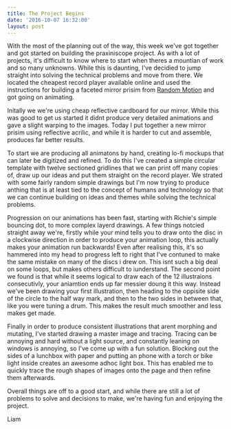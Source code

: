 ```yaml
---
title: The Project Begins
date: '2016-10-07 16:32:00'
layout: post
---
```

With the most of the planning out of the way, this week we've got together and got started on building the praxiniscope project. As with a lot of projects, it's difficult to know where to start when theres a mountian of work and so many unknowns. While this is daunting, I've decidied to jump straight into solving the technical problems and move from there. We located the cheapest record player available online and used the instructions for building a faceted mirror prisim from [Random Motion](http://http://www.randommotion.com/html/prax2.html) and got going on animating. 

Initally we we're using cheap reflective cardboard for our mirror. While this was good to get us started it didnt produce very detailed animations and gave a slight warping to the images. Today I put together a new mirror prisim using reflective acrilic, and while it is harder to cut and assemble, produces far better results. 

To start we are producing all animatons by hand, creating lo-fi mockups that can later be digitized and refined. To do this I've created a simple circular template with twelve sectioned gridlines that we can print off many copies of, draw up our ideas and put them straight on the record player. We strated with some fairly random simple drawings but I'm now trying to produce anthing that is at least tied to the concept of humans and technology so that we can continue building on ideas and themes while solving the technical problems. 

Progression on our animations has been fast, starting with Richie's simple bouncing dot, to more complex layerd drawings. A few things notcied straight away we're, firstly while your mind tells you to draw onto the disc in a clockwise direction in order to produce your animation loop, this actually makes your animation run backwards! Even after realising this, it's so hammered into my head to progress left to right that I've contuned to make the same mistake on many of the discs i drew on. This isnt such a big deal on some loops, but makes others difficult to iunderstand. The second point we found is that while it seems logical to draw each of the 12 illustraions consecutivly, your aniamtion ends up far messier doung it this way. Instead we've been drawing your first illustration, then heading to the oppisite side of the circle to the half way mark, and then to the two sides in between that, like you were tuning a drum. This makes the result much smoother and less makes get made.

Finally in order to produce consistent illustrations that arent morphing and mutating, I've started drawing a master image and tracing. Tracing can be annoying and hard without a light source, and constantly leaning on windows is annoying, so I've come up with a fun solution. Blocking out the sides of a lunchbox with paper and putting an phone with a torch or bike light inside creates an awesome adhoc light box. This has enabled me to quickly trace the rough shapes of images onto the page and then refine them afterwards. 

Overall things are off to a good start, and while there are still a lot of problems to solve and decisions to make, we're having fun and enjoying the project. 

Liam